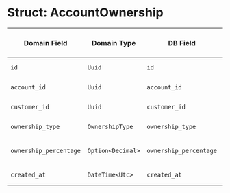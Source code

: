 # Struct: AccountOwnership

| Domain Field | Domain Type | DB Field | DB Type | DB column | column type | Description | Change to Perform |
|---|---|---|---|---|---|---|---|
| `id` | `Uuid` | `id` | `Uuid` | `id` | `UUID` | Unique identifier | None |
| `account_id` | `Uuid` | `account_id` | `Uuid` | `account_id` | `UUID` | Account identifier | None |
| `customer_id` | `Uuid` | `customer_id` | `Uuid` | `customer_id` | `UUID` | Customer identifier | None |
| `ownership_type` | `OwnershipType` | `ownership_type` | `OwnershipType` | `ownership_type` | `ownership_type` | Type of ownership | None |
| `ownership_percentage` | `Option<Decimal>` | `ownership_percentage` | `Option<Decimal>` | `ownership_percentage` | `DECIMAL(5,2)` | Percentage of ownership | None |
| `created_at` | `DateTime<Utc>` | `created_at` | `DateTime<Utc>` | `created_at` | `TIMESTAMPTZ` | Creation timestamp | None |